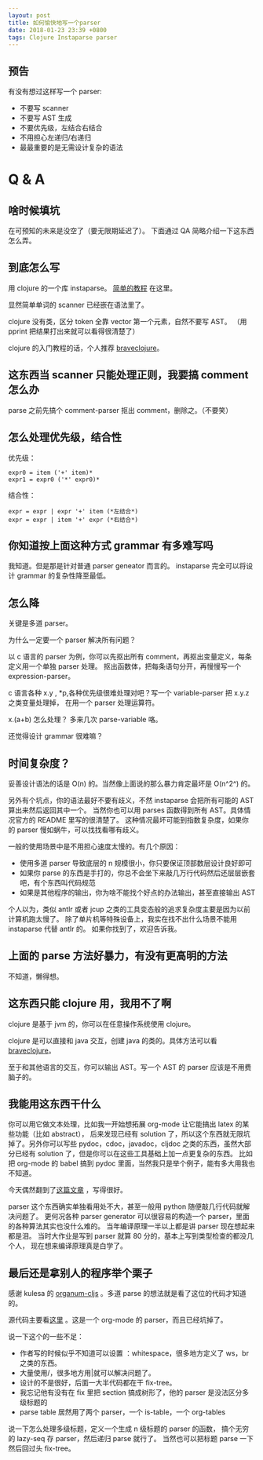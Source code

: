 ```yaml
---
layout: post
title: 如何愉快地写一个parser
date: 2018-01-23 23:39 +0800
tags: Clojure Instaparse parser
---
```



预告
----

有没有想过这样写一个 parser:

-   不要写 scanner
-   不要写 AST 生成
-   不要优先级，左结合右结合
-   不用担心左递归/右递归
-   最最重要的是无需设计复杂的语法

Q & A
=====

啥时候填坑
----------

在可预知的未来是没空了（要无限期延迟了）。 下面通过 QA
简略介绍一下这东西怎么弄。

到底怎么写
----------

用 clojure 的一个库 instaparse。
[简单的教程](https://github.com/Engelberg/instaparse) 在这里。

显然简单单词的 scanner 已经嵌在语法里了。

clojure 没有类，区分 token 全靠 vector 第一个元素，自然不要写 AST。 （用
pprint 把结果打出来就可以看得很清楚了）

clojure 的入门教程的话，个人推荐
[braveclojure](http://www.braveclojure.com/)。

这东西当 scanner 只能处理正则，我要搞 comment 怎么办
----------------------------------------------------

parse 之前先搞个 comment-parser 抠出 comment，删除之。（不要笑）

怎么处理优先级，结合性
----------------------

优先级：

``` {.c}
expr0 = item ('+' item)*
expr1 = expr0 ('*' expr0)*
```

结合性：

``` {.c}
expr = expr | expr '+' item (*左结合*)
expr = expr | item '+' expr (*右结合*)
```

你知道按上面这种方式 grammar 有多难写吗
---------------------------------------

我知道。但是那是针对普通 parser geneator 而言的。 instaparse
完全可以将设计 grammar 的复杂性降至最低。

怎么降
------

关键是多道 parser。

为什么一定要一个 parser 解决所有问题？

以 c 语言的 parser 为例，你可以先抠出所有
comment，再抠出变量定义，每条定义用一个单独 parser 处理。
抠出函数体，把每条语句分开，再慢慢写一个 expression-parser。

c 语言各种 x.y , \*p,各种优先级很难处理对吧？写一个 variable-parser 把
x.y.z 之类变量处理掉， 在用一个 parser 处理运算符。

x.(a+b) 怎么处理？ 多来几次 parse-variable 咯。

还觉得设计 grammar 很难嘛？

时间复杂度？
------------

妥善设计语法的话是 O(n) 的。当然像上面说的那么暴力肯定最坏是 O(n^2^)
的。

另外有个坑点，你的语法最好不要有歧义，不然 instaparse 会把所有可能的 AST
算出来然后返回其中一个。 当然你也可以用 parses 函数得到所有
AST。具体情况官方的 README 里写的很清楚了。
这种情况最坏可能到指数复杂度，如果你的 parser
慢如蜗牛，可以找找看哪有歧义。

一般的使用场景中是不用担心速度太慢的。有几个原因：

-   使用多道 parser 导致底层的 n
    规模很小，你只要保证顶部数层设计良好即可
-   如果你 parse
    的东西是手打的，你总不会坐下来敲几万行代码然后还层层嵌套吧，有个东西叫代码规范
-   如果是其他程序的输出，你为啥不能找个好点的办法输出，甚至直接输出 AST

个人以为，类似 antlr 或者 jcup
之类的工具变态般的追求复杂度主要是因为以前计算机跑太慢了。
除了单片机等特殊设备上，我实在找不出什么场景不能用 instaparse 代替 antlr
的。 如果你找到了，欢迎告诉我。

上面的 parse 方法好暴力，有没有更高明的方法
-------------------------------------------

不知道，懒得想。

这东西只能 clojure 用，我用不了啊
---------------------------------

clojure 是基于 jvm 的，你可以在任意操作系统使用 clojure。

clojure 是可以直接和 java 交互，创建 java 的类的。具体方法可以看
[braveclojure](http://www.braveclojure.com/java/)。

至于和其他语言的交互，你可以输出 AST。写一个 AST 的 parser
应该是不用费脑子的。

我能用这东西干什么
------------------

你可以用它做文本处理，比如我一开始想拓展 org-mode 让它能搞出 latex
的某些功能（比如 abstract）， 后来发现已经有 solution
了，所以这个东西就无限坑掉了。另外你可以写些
pydoc，cdoc，javadoc，cljdoc 之类的东西，虽然大部分已经有 solution
了，但是你可以在这些工具基础上加一点更复杂的东西。 比如把 org-mode 的
babel 搞到 pydoc 里面，当然我只是举个例子，能有多大用我也不知道。

今天偶然翻到了[这篇文章](http://www.yinwang.org/blog-cn/2015/09/19/parser)
，写得很好。

parser 这个东西确实单独看用处不大，甚至一般用 python
随便敲几行代码就解决问题了。 更何况各种 parser generator
可以很容易的构造一个 parser，里面的各种算法其实也没什么难的。
当年编译原理一半以上都是讲 parser 现在想起来都是泪。 当时大作业是写到
parser 就算 80 分的，基本上写到类型检查的都没几个人，
现在想来编译原理真是白学了。

最后还是拿别人的程序举个栗子
----------------------------

感谢 kulesa 的 [organum-cljs](https://github.com/gmorpheme/organum)
。多道 parse 的想法就是看了这位的代码才知道的。

源代码主要看[这里](https://github.com/kulesa/organum-cljs/blob/master/src/organum/core.cljs)
。这是一个 org-mode 的 parser，而且已经坑掉了。

说一下这个的一些不足：

-   作者写的时候似乎不知道可以设置 ：whitespace，很多地方定义了 ws，br
    之类的东西。
-   大量使用/，很多地方用|就可以解决问题了。
-   设计的不是很好，后面一大半代码都在干 fix-tree。
-   我忘记他有没有在 fix 里把 section 搞成树形了，他的 parser
    是没法区分多级标题的
-   parse table 居然用了两个 parser，一个 is-table，一个 org-tables

说一下怎么处理多级标题，定义一个生成 n 级标题的 parser 的函数，
搞个无穷的 lazy-seq 存 parser，然后递归 parse 就行了。 当然也可以把标题
parse 一下然后回过头 fix-tree。
